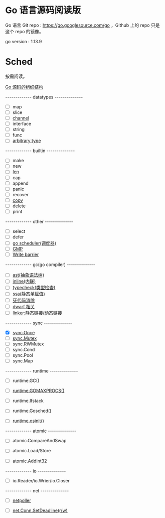 # Go 语言源码阅读版 


Go 语言 Git repo : https://go.googlesource.com/go ，Github 上的 repo 只是这个 repo 的镜像。   


go version : 1.13.9 

[rf]: https://reneefrench.blogspot.com/
[cc3-by]: https://creativecommons.org/licenses/by/3.0/

# Sched   

按需阅读。   

[Go 源码的组织结构](notes/gosrc_structure.md)

------------- datatypes --------------  

- [ ] map  
- [ ] slice 
- [ ] [channel](notes/datatype_channel.md)  
- [ ] interface  
- [ ] string
- [ ] func 
- [ ] [arbitrary type](notes/datatype_arbitrary.md) 

------------- builtin --------------   

- [ ] make  
- [ ] new  
- [ ] [len](notes/builtin_len.md)   
- [ ] cap  
- [ ] append   
- [ ] panic   
- [ ] recover  
- [ ] [copy](notes/builtin_copy.md)  
- [ ] delete  
- [ ] print

------------- other --------------  

- [ ] select  
- [ ] defer   
- [ ] [go scheduler(调度器)](notes/other_scheduler.md)
- [ ] [GMP](notes/other_gmp.md)  
- [ ] [Write barrier](notes/other_barrier.md)

------------- gc(go compiler) --------------    

- [ ] [ast(抽象语法树)](notes/gc_ast.md)
- [ ] [inline(内联)](notes/gc_inline.md) 
- [ ] [typecheck(类型检查)](notes/gc_inline.md)  
- [ ] [ssa(静态单赋值)](notes/gc_ssa.md)  
- [ ] [死代码消除](notes/gc_deadcode.md) 
- [ ] [dwarf 相关](notes/gc_dwarf.md)  
- [ ] [linker:静态链接/动态链接](notes/gc_linker.md)  

------------- sync --------------

- [x] [sync.Once](notes/once_annotation.md)   
- [ ] [sync.Mutex](notes/mutex_annotation.md)  
- [ ] sync.RWMutex   
- [ ] sync.Cond  
- [ ] sync.Pool  
- [ ] sync.Map 

------------- runtime --------------
- [ ] runtime.GC()  
- [ ] [runtime.GOMAXPROCS()](notes/runtime_gomaxprocs.md)  
- [ ] runtime.lfstack 
- [ ] runtime.Gosched()  
- [ ] [runtime.osinit()](notes/runtime_osinit.md)


------------- atomic --------------

- [ ] atomic.CompareAndSwap  
- [ ] atomic.Load/Store     
- [ ] atomic.AddInt32 


------------- io --------------  

- [ ] io.Reader/io.Wrier/io.Closer 

------------- net --------------


- [ ] [netpoller](notes/net_netpoller.md) 
- [ ] [net.Conn.SetDeadline(r/w)](notes/net_deadline_annotation.md)
 